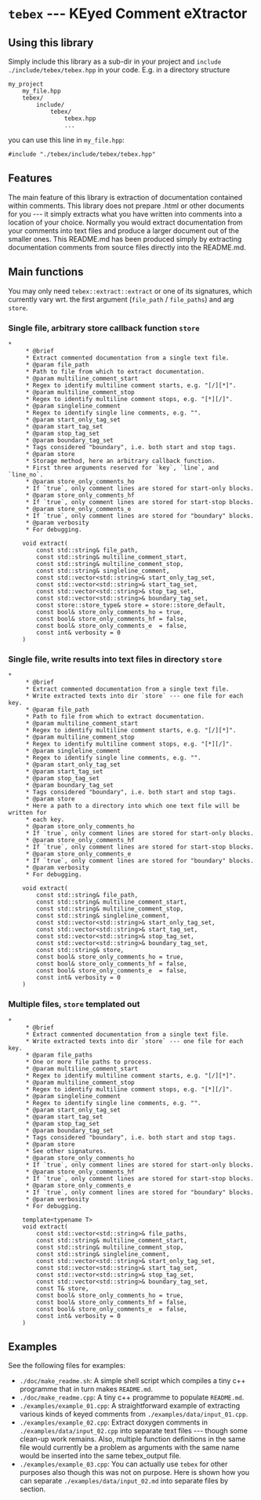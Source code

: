 <!-- generated by ./doc/make_readme.sh; do not edit manually -->

# `tebex` --- KEyed Comment eXtractor

## Using this library

Simply include this library as a sub-dir in your project and `include`
`./include/tebex/tebex.hpp` in your code. E.g. in a directory structure

```
my_project
    my_file.hpp
    tebex/
        include/
            tebex/
                tebex.hpp
                ...
```

you can use this line in `my_file.hpp`:

```
#include "./tebex/include/tebex/tebex.hpp"
```

## Features

The main feature of this library is extraction of documentation
contained within comments. This library does not prepare .html or other
documents for you --- it simply extracts what you have written into
comments into a location of your choice. Normally you would extract
documentation from your comments into text files and produce
a larger document out of the smaller ones. This README.md has been
produced simply by extracting documentation comments from source files
directly into the README.md.

## Main functions

You may only need `tebex::extract::extract` or one of its signatures,
which currently vary wrt. the first argument (`file_path` / `file_paths`)
and arg `store`.

### Single file, arbitrary store callback function `store`
```
*
     * @brief
     * Extract commented documentation from a single text file.
     * @param file_path
     * Path to file from which to extract documentation.
     * @param multiline_comment_start
     * Regex to identify multiline comment starts, e.g. "[/][*]".
     * @param multiline_comment_stop
     * Regex to identify multiline comment stops, e.g. "[*][/]".
     * @param singleline_comment
     * Regex to identify single line comments, e.g. "".
     * @param start_only_tag_set
     * @param start_tag_set
     * @param stop_tag_set
     * @param boundary_tag_set
     * Tags considered "boundary", i.e. both start and stop tags.
     * @param store
     * Storage method, here an arbitrary callback function.
     * First three arguments reserved for `key`, `line`, and `line_no`.
     * @param store_only_comments_ho
     * If `true`, only comment lines are stored for start-only blocks.
     * @param store_only_comments_hf
     * If `true`, only comment lines are stored for start-stop blocks.
     * @param store_only_comments_e
     * If `true`, only comment lines are stored for "boundary" blocks.
     * @param verbosity
     * For debugging.

    void extract(
        const std::string& file_path,
        const std::string& multiline_comment_start,
        const std::string& multiline_comment_stop,
        const std::string& singleline_comment,
        const std::vector<std::string>& start_only_tag_set,
        const std::vector<std::string>& start_tag_set,
        const std::vector<std::string>& stop_tag_set,
        const std::vector<std::string>& boundary_tag_set,
        const store::store_type& store = store::store_default,
        const bool& store_only_comments_ho = true,
        const bool& store_only_comments_hf = false,
        const bool& store_only_comments_e  = false,
        const int& verbosity = 0
    )
```


### Single file, write results into text files in directory `store`
```
*
     * @brief
     * Extract commented documentation from a single text file.
     * Write extracted texts into dir `store` --- one file for each key.
     * @param file_path
     * Path to file from which to extract documentation.
     * @param multiline_comment_start
     * Regex to identify multiline comment starts, e.g. "[/][*]".
     * @param multiline_comment_stop
     * Regex to identify multiline comment stops, e.g. "[*][/]".
     * @param singleline_comment
     * Regex to identify single line comments, e.g. "".
     * @param start_only_tag_set
     * @param start_tag_set
     * @param stop_tag_set
     * @param boundary_tag_set
     * Tags considered "boundary", i.e. both start and stop tags.
     * @param store
     * Here a path to a directory into which one text file will be written for
     * each key.
     * @param store_only_comments_ho
     * If `true`, only comment lines are stored for start-only blocks.
     * @param store_only_comments_hf
     * If `true`, only comment lines are stored for start-stop blocks.
     * @param store_only_comments_e
     * If `true`, only comment lines are stored for "boundary" blocks.
     * @param verbosity
     * For debugging.

    void extract(
        const std::string& file_path,
        const std::string& multiline_comment_start,
        const std::string& multiline_comment_stop,
        const std::string& singleline_comment,
        const std::vector<std::string>& start_only_tag_set,
        const std::vector<std::string>& start_tag_set,
        const std::vector<std::string>& stop_tag_set,
        const std::vector<std::string>& boundary_tag_set,
        const std::string& store,
        const bool& store_only_comments_ho = true,
        const bool& store_only_comments_hf = false,
        const bool& store_only_comments_e  = false,
        const int& verbosity = 0
    )
```


### Multiple files, `store` templated out
```
*
     * @brief
     * Extract commented documentation from a single text file.
     * Write extracted texts into dir `store` --- one file for each key.
     * @param file_paths
     * One or more file paths to process.
     * @param multiline_comment_start
     * Regex to identify multiline comment starts, e.g. "[/][*]".
     * @param multiline_comment_stop
     * Regex to identify multiline comment stops, e.g. "[*][/]".
     * @param singleline_comment
     * Regex to identify single line comments, e.g. "".
     * @param start_only_tag_set
     * @param start_tag_set
     * @param stop_tag_set
     * @param boundary_tag_set
     * Tags considered "boundary", i.e. both start and stop tags.
     * @param store
     * See other signatures.
     * @param store_only_comments_ho
     * If `true`, only comment lines are stored for start-only blocks.
     * @param store_only_comments_hf
     * If `true`, only comment lines are stored for start-stop blocks.
     * @param store_only_comments_e
     * If `true`, only comment lines are stored for "boundary" blocks.
     * @param verbosity
     * For debugging.

    template<typename T>
    void extract(
        const std::vector<std::string>& file_paths,
        const std::string& multiline_comment_start,
        const std::string& multiline_comment_stop,
        const std::string& singleline_comment,
        const std::vector<std::string>& start_only_tag_set,
        const std::vector<std::string>& start_tag_set,
        const std::vector<std::string>& stop_tag_set,
        const std::vector<std::string>& boundary_tag_set,
        const T& store,
        const bool& store_only_comments_ho = true,
        const bool& store_only_comments_hf = false,
        const bool& store_only_comments_e  = false,
        const int& verbosity = 0
    )
```

## Examples

See the following files for examples:

- `./doc/make_readme.sh`: A simple shell script which compiles a tiny c++
  programme that in turn makes `README.md`.
- `./doc/make_readme.cpp`: A tiny c++ programme to populate `README.md`.
- `./examples/example_01.cpp`: A straightforward example of extracting
  various kinds of keyed comments from `./examples/data/input_01.cpp`.
- `./examples/example_02.cpp`: Extract doxygen comments in
  `./examples/data/input_02.cpp` into separate text files --- though
  some clean-up work remains. Also, multiple function definitions
  in the same file would currently be a problem as arguments with
  the same name would be inserted into the same tebex_output file.
- `./examples/example_03.cpp`: You can actually use `tebex` for other
  purposes also though this was not on purpose. Here is shown how you
  can separate `./examples/data/input_02.md` into separate files by
  section.

